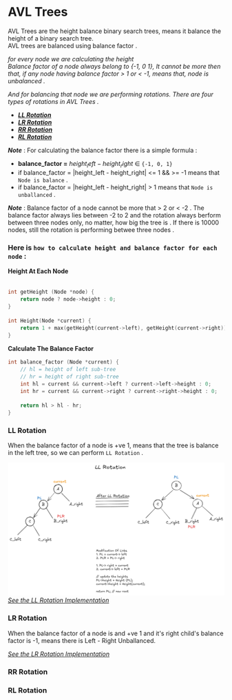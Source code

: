 # AVL Trees  

AVL Trees are the height balance binary search trees, means it balance the height of a binary search tree.  
AVL trees are balanced using balance factor .  

_for every node we are calculating the height_  
_Balance factor of a node always belong to {-1, 0 1}, It cannot be more then that, if any node having balance factor > 1 or < -1, means that, node is unbalanced ._  

_And for balancing that node we are performing rotations. There are four types of rotations in AVL Trees ._ 
-   **_[LL Rotation](#ll-rotation)_**
-   **_[LR Rotation](#lr-rotation)_**
-   **_[RR Rotation](#rr-rotation)_**
-   **_[RL Rotation](#rl-rotation)_**  

**_Note_** : For calculating the balance factor there is a simple formula : 
-   **balance_factor =** $height_left - height_right$ ∈ `{-1, 0, 1}`
-   if balance_factor = |height_left - height_right| <= 1 && >= -1 means that `Node is balance` . 
-   if balance_factor = |height_left - height_right| > 1 means that `Node is unballanced` .  

**_Note_** : Balance factor of a node cannot be more that > 2 or < -2 . The balance factor always lies between -2 to 2 and the rotation always berform between three nodes only, no matter, how big the tree is . If there is 10000 nodes, still the rotation is performing betwee three nodes .  

### Here is `how to calculate height and balance factor for each node` :  

**Height At Each Node**  
```cpp

int getHeight (Node *node) {
    return node ? node->height : 0;
}

int Height(Node *current) {
    return 1 + max(getHeight(current->left), getHeight(current->right));
}
```

**Calculate The Balance Factor**  
```cpp
int balance_factor (Node *current) {
    // hl = height of left sub-tree
    // hr = height of right sub-tree
    int hl = current && current->left ? current->left->height : 0;
    int hr = current && current->right ? current->right->height : 0;

    return hl > hl - hr;
}
```
  
### LL Rotation  

When the balance factor of a node is +ve 1, means that the tree is balance in the left tree, so we can perform `LL Rotation` .  

![LL Rotation](../../assets/LL-Rotation.png)
_[See the LL Rotation Implementation](./avl_tree.cpp)_  

### LR Rotation  

When the balance factor of a node is and +ve 1 and it's right child's balance factor is -1, means there is Left - Right Unballanced.  


_[See the LR Rotation Implementation](./avl_tree.cpp)_


### RR Rotation  

### RL Rotation  